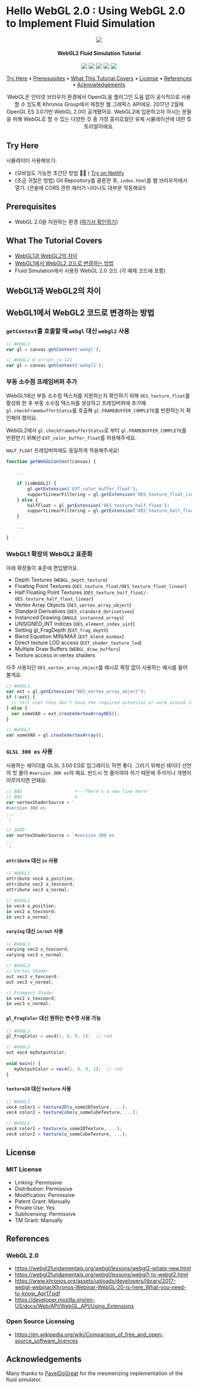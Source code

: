 # Hello WebGL 2.0 : Using WebGL 2.0 to Implement Fluid Simulation

<div align="center">
    <img src="./assets/screenshot.jpg"></img>
    <h4 align="center">WebGL2 Fluid Simulation Tutorial</h4>
    <p align="center">
        <img src="http://img.shields.io/badge/-WebGL2-990000?style=flat&logo=WebGL&link=https://github.com/htcrefactor/WebGL-Fluid-Simulation"/>
        <img src="http://img.shields.io/badge/-HTML-E34F26?style=flat&logo=HTML5&link=https://github.com/htcrefactor/WebGL-Fluid-Simulation"/>
        <img src="http://img.shields.io/badge/-CSS3-1572B6?style=flat&logo=CSS3&link=https://github.com/htcrefactor/WebGL-Fluid-Simulation"/>
        <img src="http://img.shields.io/badge/-JavaScript-F7DF1E?style=flat&logo=JavaScript&link=https://github.com/htcrefactor/WebGL-Fluid-Simulation"/>
        <img src="http://img.shields.io/badge/-Netlify-00C7B7?style=flat&logo=Netlify&link=https://webgl2-fluid-simulation.netlify.app"/>
    </p>
    <p align="center">
        <a href="#try-here">Try Here</a> • 
        <a href="#prerequisites">Prerequisites</a> • 
        <a href="#what-this-tutorial-covers">What This Tutorial Covers</a> •   
        <a href="#license">License</a> • 
        <a href="#references">References</a> • 
        <a href="#acknowledgements">Acknowledgements</a>
    </p>
    WebGL은 인터넷 브라우저 환경에서 OpenGL을 플러그인 도움 없이 공식적으로 사용할 수 있도록 Khronos Group에서 제정한 웹 그래픽스 API에요.
    2017년 2월에 OpenGL ES 3.0기반 WebGL 2.0이 공개됐어요.
    WebGL2에 입문하고자 하시는 분들을 위해 WebGL로 할 수 있는 다양한 것 중 가장 흥미로웠던 유체 시뮬레이션에 대한 튜토리얼이에요.
</div>

## Try Here
시뮬레이터 사용해보기:
- (모바일도 가능한 초간단 방법 👍🏻 ) [Try on Netlify](https://webgl2-fluid-simulation.netlify.app)
- (조금 귀찮은 방법) Git Repository를 클론한 후, `index.html`를 웹 브라우저에서 열기. (콘솔에 CORS 관련 에러가 나타나도 대부분 작동해요!)

## Prerequisites
- WebGL 2.0을 지원하는 환경 ([여기서 확인하기](http://get.webgl.org/))

## What The Tutorial Covers
- [WebGL1과 WebGL2의 차이](##WebGL1과-WebGL2의-차이)
- [WebGL1에서 WebGL2 코드로 변경하는 방법](https://github.com/htcrefactor/WebGL-Fluid-Simulation/tree/master#webgl1%EC%97%90%EC%84%9C-webgl2-%EC%BD%94%EB%93%9C%EB%A1%9C-%EB%B3%80%EA%B2%BD%ED%95%98%EB%8A%94-%EB%B0%A9%EB%B2%95)
- Fluid Simulation에서 사용된 WebGL 2.0 코드 (각 예제 코드에 포함)

## WebGL1과 WebGL2의 차이


## WebGL1에서 WebGL2 코드로 변경하는 방법
### `getContext`를 호출할 때 `webgl` 대신 `webgl2` 사용
```javascript
// WebGL1
var gl = canvas.getContext('webgl');

// WebGL2 @ script.js:121
var gl = canvas.getContext('webgl2');
```

### 부동 소수점 프레임버퍼 추가
WebGL1에선 부동 소수점 텍스처를 지원하는지 확인하기 위해 `OES_texture_float`를 활성화 한 후 부동 소수점 텍스처를 생성하고 프레임버퍼에 추가해 `gl.checkFramebufferStatus`를 호출해 `gl.FRAMEBUFFER_COMPLETE`를 반환하는지 확인해야 했어요.

WebGL2에서 `gl.checkFramebufferStatus`로 부터 `gl.FRAMEBUFFER_COMPLETE`를 반환받기 위해선 `EXT_color_buffer_float`를 허용해주세요.

`HALF_FLOAT` 프레임버퍼에도 동일하게 적용해주세요!

```javascript
function getWebGLContext(canvas) {
    
    ...

    if (isWebGL2) {
        gl.getExtension('EXT_color_buffer_float');
        supportLinearFiltering = gl.getExtension('OES_texture_float_linear');
    } else {
        halfFloat = gl.getExtension('OES_texture_half_float');
        supportLinearFiltering = gl.getExtension('OES_texture_half_float_linear');
    }

    ...

}
```

### WebGL1 확장의 WebGL2 표준화
아래 확장들이 표준에 편입됐어요.
- Depth Textures (`WEBGL_depth_texture`)
- Floating Point Textures (`OES_texture_float/OES_texture_float_linear`)
- Half Floating Point Textures (`OES_texture_half_float/- OES_texture_half_float_linear`)
- Vertex Array Objects (`OES_vertex_array_object`)
- Standard Derivatives (`OES_standard_derivatives`)
- Instanced Drawing (`ANGLE_instanced_arrays`)
- UNSIGNED_INT indices (`OES_element_index_uint`)
- Setting gl_FragDepth (`EXT_frag_depth`)
- Blend Equation MIN/MAX (`EXT_blend_minmax`)
- Direct texture LOD access (`EXT_shader_texture_lod`)
- Multiple Draw Buffers (`WEBGL_draw_buffers`)
- Texture access in vertex shaders

자주 사용되던 `OES_vertex_array_object`를 예시로 확장 없이 사용하는 예시를 들어볼게요.
```javascript
// WebGL1
var ext = gl.getExtension("OES_vertex_array_object");
if (!ext) {
  // tell user they don't have the required extension or work around it
} else {
  var someVAO = ext.createVertexArrayOES();
}

// WebGL2
var someVAO = gl.createVertexArray();
```

### `GLSL 300 es` 사용
사용하는 쉐이더를 GLSL 3.00 ES로 업그레이드 하면 좋다. 그러기 위해선 쉐이더 선언의 첫 줄이 `#version 300 es`야 해요. 반드시 첫 줄이여야 하기 때문에 주석이나 개행이 이루어지면 안돼요.

```javascript
// BAD                    +---There's a new line here!
// BAD                    V
var vertexShaderSource = `
#version 300 es
...
`;

// GOOD
var vertexShaderSource = `#version 300 es
...
`;
```

#### `attribute` 대신 `in` 사용
```javascript
// WebGL1
attribute vec4 a_position;
attribute vec2 a_texcoord;
attribute vec3 a_normal;

// WebGL2 
in vec4 a_position;
in vec2 a_texcoord;
in vec3 a_normal;
```

#### `varying` 대신 `in/out` 사용
```javascript
// WebGL1
varying vec2 v_texcoord;
varying vec3 v_normal;

// WebGL2 
// Vertex Shader
out vec2 v_texcoord;
out vec3 v_normal;

// Framgent Shader
in vec2 v_texcoord;
in vec3 v_normal;
```

#### `gl_FragColor` 대신 원하는 변수명 사용 가능
```javascript
// WebGL1
gl_FragColor = vec4(1, 0, 0, 1);  // red

// WebGL2
out vec4 myOutputColor;
 
void main() {
   myOutputColor = vec4(1, 0, 0, 1);  // red
}
```

#### `texture2D` 대신 `texture` 사용
```javascript
// WebGL1
vec4 color1 = texture2D(u_some2DTexture, ...);
vec4 color2 = textureCube(u_someCubeTexture, ...);

// WebGL2
vec4 color1 = texture(u_some2DTexture, ...);
vec4 color2 = texture(u_someCubeTexture, ...);
```

## License
### MIT License
- Linking: Permissive
- Distribution: Permissive
- Modification: Permissive
- Patent Grant: Manually
- Private Use: Yes
- Sublicensing: Permissive
- TM Grant: Manually

## References
### WebGL 2.0
- https://webgl2fundamentals.org/webgl/lessons/webgl2-whats-new.html
- https://webgl2fundamentals.org/webgl/lessons/webgl1-to-webgl2.html
- https://www.khronos.org/assets/uploads/developers/library/2017-webgl-webinar/Khronos-Webinar-WebGL-20-is-here_What-you-need-to-know_Apr17.pdf
- https://developer.mozilla.org/en-US/docs/Web/API/WebGL_API/Using_Extensions

### Open Source Licensing
- https://en.wikipedia.org/wiki/Comparison_of_free_and_open-source_software_licences

## Acknowledgements
Many thanks to [PavelDoGreat](https://github.com/PavelDoGreat/WebGL-Fluid-Simulation) for the mesmerizing implementation of the fluid simulator.
